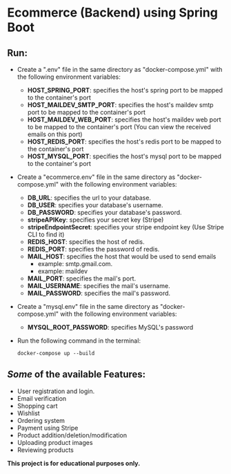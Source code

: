 # Ecommerce (Backend) using Spring Boot
## **Run**:
- Create a ".env" file in the same directory as "docker-compose.yml" with the following environment variables:
    - **HOST_SPRING_PORT**: specifies the host's spring port to be mapped to the container's port
    - **HOST_MAILDEV_SMTP_PORT**: specifies the host's maildev smtp port to be mapped to the container's port
    - **HOST_MAILDEV_WEB_PORT**: specifies the host's maildev web port to be mapped to the container's port (You can view the received emails on this port) 
    - **HOST_REDIS_PORT**: specifies the host's redis port to be mapped to the container's port
    - **HOST_MYSQL_PORT**: specifies the host's mysql port to be mapped to the container's port

- Create a "ecommerce.env" file in the same directory as "docker-compose.yml" with the following environment variables:
    - **DB_URL**: specifies the url to your database.
    - **DB_USER**: specifies your database's username.
    - **DB_PASSWORD**: specifies your database's password.
    - **stripeAPIKey**: specifies your secret key (Stripe)
    - **stripeEndpointSecret**: specifies your stripe endpoint key (Use Stripe CLI to find it)
    - **REDIS_HOST**: specifies the host of redis.
    - **REDIS_PORT**: specifies the password of redis.
    - **MAIL_HOST**: specifies the host that would be used to send emails 
        - example: smtp.gmail.com.
        - example: maildev
    - **MAIL_PORT**: specifies the mail's port.
    - **MAIL_USERNAME**: specifies the mail's username.
    - **MAIL_PASSWORD**: specifies the mail's password.

- Create a "mysql.env" file in the same directory as "docker-compose.yml" with the following environment variables:
    - **MYSQL_ROOT_PASSWORD**: specifies MySQL's password

- Run the following command in the terminal:
    ```
    docker-compose up --build
    ```
   
   
##  ***Some*** of the available Features:
   - User registration and login.
   - Email verification
   - Shopping cart
   - Wishlist
   - Ordering system
   - Payment using Stripe
   - Product addition/deletion/modification
   - Uploading product images
   - Reviewing products
   
   **This project is for educational purposes only.**
